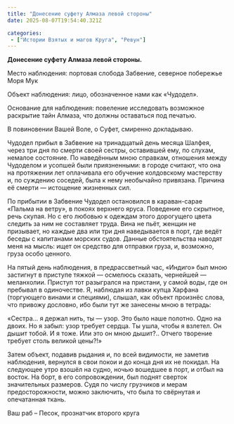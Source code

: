 ```yaml
---
title: "Донесение суфету Алмаза левой стороны"
date: 2025-08-07T19:54:40.321Z

categories:
 - ["Истории Взятых и магов Круга", "Ревун"]
---
```


**Донесение суфету Алмаза левой стороны.**

Место наблюдения: портовая слобода Забвение, северное побережье Моря Мук

Объект наблюдения: лицо, обозначенное нами как «Чудодел».

Основание для наблюдения: повеление исследовать возможное раскрытие тайн
Алмаза, что должны оставаться под печатью.

В повиновении Вашей Воле, о Суфет, смиренно докладываю.

Чудодел прибыл в Забвение на тринадцатый день месяца Шалфея, через три
дня по смерти своей сестры, оставившей ему, по слухам, немалое
состояние. По наведённым мною справкам, отношения между Чудоделом и
усопшей были приязненными: в городе считают, что она на протяжении лет
оплачивала его обучение колдовскому мастерству и, по суждению соседей,
была к нему необычайно привязана. Причина её смерти — истощение
жизненных сил.

По прибытии в Забвение Чудодел остановился в караван-сарае «Пальма на
ветру», в покоях верхнего яруса. Поведение его скрытное, речь скупая. Но
с его любовью к одеждам этого дорогущего цвета следить за ним не
составляет труда. Вина не пьёт, женщин не призывает, но каждые два или
три дня наведывается в порт, где ведёт беседы с капитанами морских
судов. Данные обстоятельства наводят меня на мысль: ищет он средство для
отправки груза, и, возможно, груза особо ценного.

На пятый день наблюдения, в предрассветный час, «Индиго» был мною
застигнут в приступе тяжкой — осмелюсь сказать, чернейшей — меланхолии.
Приступ тот разыгрался на пристани, у самой воды, где он пребывал в
одиночестве. Я, наблюдая из лавки купца Харфана (торгующего винами и
специями), слышал, как объект произнёс слова, что привожу дословно, ибо
были тут же занесены мною в тетрадь:

«Сестра… я держал нить, ты — узор. Это было наше полотно. Одно на двоих.
Но я забыл: узор требует сердца. Ты ушла, чтобы я взлетел. Он дышит
тобой. И я тоже. Или это он мною дышит?.. Отчего творение требует столь
великой цены?!»

Затем объект, подавив рыдания и, по всей видимости, не заметив
наблюдения, вернулся в свои покои и до конца дня их не покидал. На
следующее утро взошёл на судно, ночью вошедшее в порт, и отбыл на
восток. На борт, в его сопровождении, был поднят сверток значительных
размеров. Судя по числу грузчиков и мерам предосторожности, можно
заключить, что была то свёрнутая и опечатанная ткань.

Ваш раб – Песок, прознатчик второго круга
